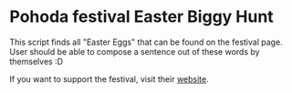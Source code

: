 # Pohoda festival Easter Biggy Hunt

This script finds all "Easter Eggs" that can be found on the festival page.
User should be able to compose a sentence out of these words by themselves :D

If you want to support the festival, visit their [website](https://www.pohodafestival.sk).
